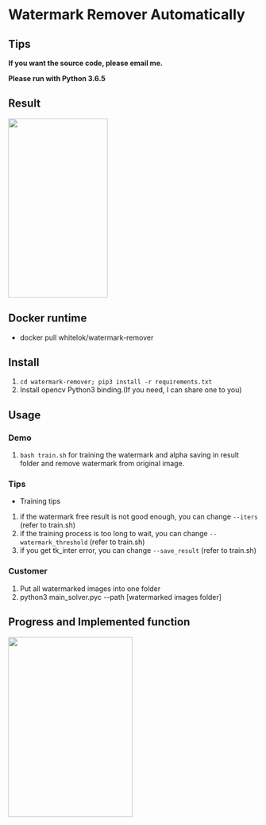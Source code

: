 # Watermark Remover Automatically

## Tips

**If you want the source code, please email me.**

**Please run with Python 3.6.5**

## Result

<div align=left><img width="200" height="360" src="https://github.com/whitelok/watermark-remover/blob/master/.resource/result.png?raw=true"/></div>

## Docker runtime

 - docker pull whitelok/watermark-remover

## Install

 1. `cd watermark-remover; pip3 install -r requirements.txt`
 2. Install opencv Python3 binding.(If you need, I can share one to you)

## Usage

### Demo
  1. `bash train.sh` for training the watermark and alpha saving in result folder and remove watermark from original image.

### Tips

 - Training tips
  1. if the watermark free result is not good enough, you can change `--iters` (refer to train.sh)
  2. if the training process is too long to wait, you can change `--watermark_threshold` (refer to train.sh)
  3. if you get tk_inter error, you can change `--save_result` (refer to train.sh)

### Customer
 1. Put all watermarked images into one folder
 2. python3 main_solver.pyc --path [watermarked images folder]

## Progress and Implemented function

<div align=left><img width="250" height="362" src="https://github.com/whitelok/watermark-remover/blob/master/.resource/progress.png?raw=true"/></div>


